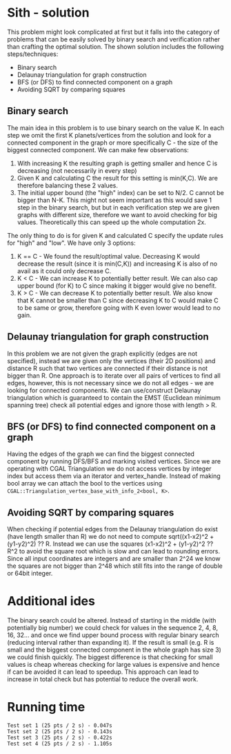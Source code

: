 # Sith - solution
This problem might look complicated at first but it falls into the category of problems that can be easily solved by binary search and verification rather than crafting the optimal solution. The shown solution includes the following steps/techniques:

- Binary search
- Delaunay triangulation for graph construction
- BFS (or DFS) to find connected component on a graph
- Avoiding SQRT by comparing squares

## Binary search
The main idea in this problem is to use binary search on the value K. In each step we omit the first K planets/vertices from the solution and look for a connected component in the graph or more specifically C - the size of the biggest connected component. We can make few observations:
1. With increasing K the resulting graph is getting smaller and hence C is decreasing (not necessarily in every step)
2. Given K and calculating C the result for this setting is min(K,C). We are therefore balancing these 2 values.
3. The initial upper bound (the "high" index) can be set to N/2. C cannot be bigger than N-K. This might not seem important as this would save 1 step in the binary search, but but in each verification step we are given graphs with different size, therefore we want to avoid checking for big values. Theoretically this can speed up the whole computation 2x.

The only thing to do is for given K and calculated C specify the update rules for "high" and "low". We have only 3 options:
1. K == C - We found the result/optimal value. Decreasing K would decrease the result (since it is min(C,K)) and increasing K is also of no avail as it could only decrease C.
2. K < C - We can increase K to potentially better result. We can also cap upper bound (for K) to C since making it bigger would give no benefit.
3. K > C - We can decrease K to potentially better result. We also know that K cannot be smaller than C since decreasing K to C would make C to be same or grow, therefore going with K even lower would lead to no gain.

## Delaunay triangulation for graph construction

In this problem we are not given the graph explicitly (edges are not specified), instead we are given only the vertices (their 2D positions) and distance R such that two vertices are connected if their distance is not bigger than R. One approach is to iterate over all pairs of vertices to find all edges, however, this is not necessary since we do not all edges - we are looking for connected components. We can use/construct Delaunay triangulation which is guaranteed to contain the EMST (Euclidean minimum spanning tree) check all potential edges and ignore those with length > R.

## BFS (or DFS) to find connected component on a graph
Having the edges of the graph we can find the biggest connected component by running DFS/BFS and marking visited vertices. Since we are operating with CGAL Triangulation we do not access vertices by integer index but access them via an iterator and vertex_handle. Instead of making bool array we can attach the bool to the vertices using `CGAL::Triangulation_vertex_base_with_info_2<bool, K>`.

## Avoiding SQRT by comparing squares
When checking if potential edges from the Delaunay triangulation do exist (have length smaller than R) we do not need to compute sqrt((x1-x2)^2 + (y1-y2)^2) ?? R. Instead we can use the squares (x1-x2)^2 + (y1-y2)^2 ?? R^2 to avoid the square root which is slow and can lead to rounding errors. Since all input coordinates are integers and are smaller than 2^24 we know the squares are not bigger than 2^48 which still fits into the range of double or 64bit integer.

# Additional ides
The binary search could be altered. Instead of starting in the middle (with potentially big number) we could check for values in the sequence 2, 4, 8, 16, 32... and once we find upper bound process with regular binary search (reducing interval rather than expanding it). If the result is small (e.g. R is small and the biggest connected component in the whole graph has size 3) we could finish quickly. The biggest difference is that checking for small values is cheap whereas checking for large values is expensive and hence if can be avoided it can lead to speedup. This approach can lead to increase in total check but has potential to reduce the overall work.

# Running time
    Test set 1 (25 pts / 2 s) - 0.047s
    Test set 2 (25 pts / 2 s) - 0.143s
    Test set 3 (25 pts / 2 s) - 0.422s
    Test set 4 (25 pts / 2 s) - 1.105s
